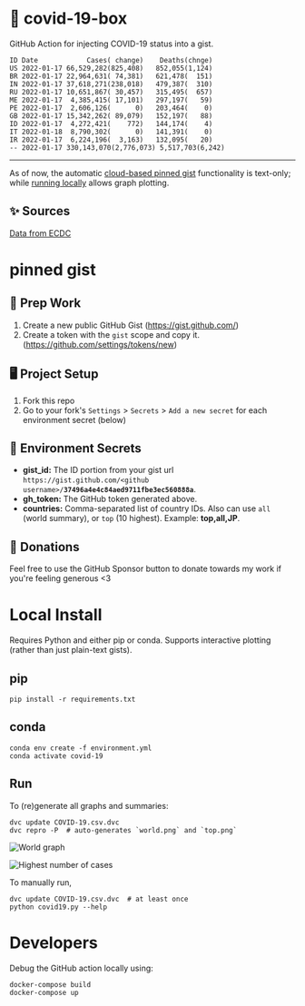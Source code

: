 # 🏥 covid-19-box

GitHub Action for injecting COVID-19 status into a gist.

```
ID Date            Cases( change)    Deaths(chnge)
US 2022-01-17 66,529,282(825,408)   852,055(1,124)
BR 2022-01-17 22,964,631( 74,381)   621,478(  151)
IN 2022-01-17 37,618,271(238,018)   479,387(  310)
RU 2022-01-17 10,651,867( 30,457)   315,495(  657)
ME 2022-01-17  4,385,415( 17,101)   297,197(   59)
PE 2022-01-17  2,606,126(      0)   203,464(    0)
GB 2022-01-17 15,342,262( 89,079)   152,197(   88)
ID 2022-01-17  4,272,421(    772)   144,174(    4)
IT 2022-01-18  8,790,302(      0)   141,391(    0)
IR 2022-01-17  6,224,196(  3,163)   132,095(   20)
-- 2022-01-17 330,143,070(2,776,073) 5,517,703(6,242)
```

---

As of now, the automatic [cloud-based pinned gist](#pinned-gist) functionality is text-only;
while [running locally](#local-install) allows graph plotting.

## ✨ Sources

[Data from ECDC](https://www.ecdc.europa.eu/en/publications-data/download-todays-data-geographic-distribution-covid-19-cases-worldwide)

# pinned gist

## 🎒 Prep Work
1. Create a new public GitHub Gist (https://gist.github.com/)
1. Create a token with the `gist` scope and copy it. (https://github.com/settings/tokens/new)

## 🖥 Project Setup
1. Fork this repo
1. Go to your fork's `Settings` > `Secrets` > `Add a new secret` for each environment secret (below)

## 🤫 Environment Secrets
- **gist_id:** The ID portion from your gist url `https://gist.github.com/<github username>/`**`37496a4e4c84aed9711fbe3ec560888a`**.
- **gh_token:** The GitHub token generated above.
- **countries:** Comma-separated list of country IDs. Also can use `all` (world summary), or `top` (10 highest). Example: **top,all,JP**.

## 💸 Donations

Feel free to use the GitHub Sponsor button to donate towards my work if you're feeling generous <3

# Local Install

Requires Python and either pip or conda. Supports interactive plotting (rather than just plain-text gists).

## pip

```
pip install -r requirements.txt
```

## conda

```
conda env create -f environment.yml
conda activate covid-19
```

## Run

To (re)generate all graphs and summaries:

```
dvc update COVID-19.csv.dvc
dvc repro -P  # auto-generates `world.png` and `top.png`
```

![World graph](world.png)

![Highest number of cases](top.png)

To manually run,

```
dvc update COVID-19.csv.dvc  # at least once
python covid19.py --help
```

# Developers

Debug the GitHub action locally using:

```
docker-compose build
docker-compose up
```
